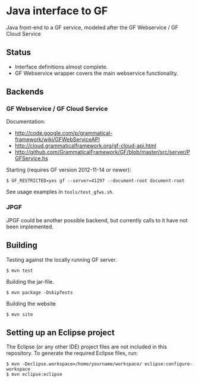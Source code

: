 Java interface to GF
====================

Java front-end to a GF service, modeled after the GF Webservice / GF Cloud Service

Status
------

  - Interface definitions almost complete.
  - GF Webservice wrapper covers the main webservice functionality.


Backends
--------

### GF Webservice / GF Cloud Service

Documentation:

  - http://code.google.com/p/grammatical-framework/wiki/GFWebServiceAPI
  - http://cloud.grammaticalframework.org/gf-cloud-api.html
  - http://github.com/GrammaticalFramework/GF/blob/master/src/server/PGFService.hs

Starting (requires GF version 2012-11-14 or newer):

	$ GF_RESTRICTED=yes gf --server=41297 --document-root document-root

See usage examples in `tools/test_gfws.sh`.

### JPGF

JPGF could be another possible backend, but currently calls to it have
not been implemented.

Building
--------

Testing against the locally running GF server.

	$ mvn test

Building the jar-file.

	$ mvn package -DskipTests

Building the website

	$ mvn site


Setting up an Eclipse project
-----------------------------

The Eclipse (or any other IDE) project files are not included in
this repository. To generate the required Eclipse files, run:

	$ mvn -Declipse.workspace=/home/yourname/workspace/ eclipse:configure-workspace
	$ mvn eclipse:eclipse
